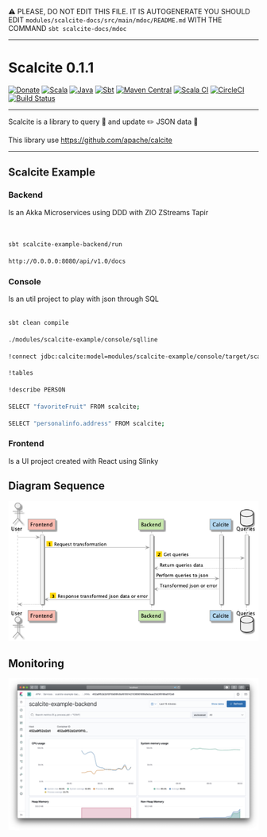 :warning: PLEASE, DO NOT EDIT THIS FILE.
IT IS AUTOGENERATE YOU SHOULD EDIT `modules/scalcite-docs/src/main/mdoc/README.md`
WITH THE COMMAND `sbt scalcite-docs/mdoc`

---

# Scalcite 0.1.1

[![Donate](https://img.shields.io/badge/donate-PayPal-green.svg?logo=paypal)](https://www.paypal.com/cgi-bin/webscr?cmd=_donations&business=HE7K7HLJJBVWN&currency_code=EUR&source=url)
[![Scala](https://img.shields.io/badge/scala-2.13.3-red.svg?logo=scala&logoColor=red)](https://github.com/scala/scala/releases)
[![Java](https://img.shields.io/badge/jdk-11.0.7-orange.svg?logo=java&logoColor=white)](https://www.oracle.com/technetwork/java/javase/11all-relnotes-5013287.html)
[![Sbt](https://img.shields.io/badge/sbt-1.3.13-blue.svg?logo=sbt)](https://github.com/sbt/sbt/releases)
[![Maven Central](https://maven-badges.herokuapp.com/maven-central/io.github.mvillafuertem/scalcite_2.12/badge.svg)](https://maven-badges.herokuapp.com/maven-central/io.github.mvillafuertem/scalcite_2.12)
[![Scala CI](https://github.com/mvillafuertem/scalcite/workflows/scalaci/badge.svg)](https://github.com/mvillafuertem/scalcite/actions?query=workflow%3A%22scalaci%22)
[![CircleCI](https://circleci.com/gh/mvillafuertem/scalcite.svg?style=shield)](https://circleci.com/gh/mvillafuertem/scalcite)
[![Build Status](https://travis-ci.com/mvillafuertem/scalcite.svg?branch=master)](https://travis-ci.com/mvillafuertem/scalcite)

****

Scalcite is a library to query 💬 and update ✏️ JSON data 📄

This library use https://github.com/apache/calcite

****


## Scalcite Example


### Backend

Is an Akka Microservices using DDD with ZIO ZStreams Tapir

```bash


sbt scalcite-example-backend/run

http://0.0.0.0:8080/api/v1.0/docs


```


### Console

Is an util project to play with json through SQL

```bash

sbt clean compile

./modules/scalcite-example/console/sqlline

!connect jdbc:calcite:model=modules/scalcite-example/console/target/scala-2.13/classes/model.json admin admin

!tables

!describe PERSON

SELECT "favoriteFruit" FROM scalcite;

SELECT "personalinfo.address" FROM scalcite;

```


### Frontend

Is a UI project created with React using Slinky 


## Diagram Sequence 

![modules/scalcite-docs/src/main/resources/diagram-sequence.png](modules/scalcite-docs/src/main/resources/diagram-sequence.png)

## Monitoring

![APM](modules/scalcite-docs/src/main/resources/kibana.png)